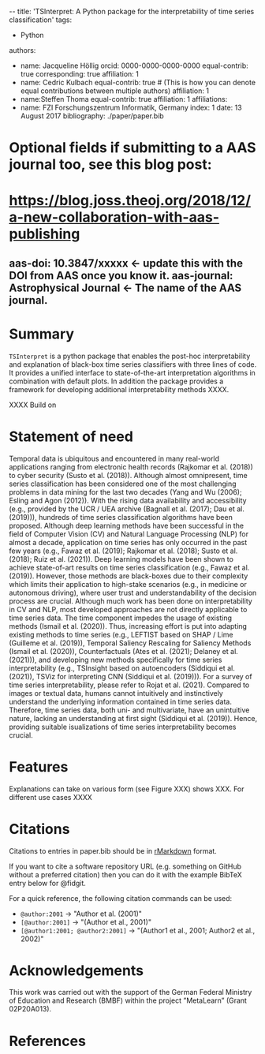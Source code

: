 --
title: 'TSInterpret: A Python package for the interpretability of time series classification'
tags:
  - Python

authors:
  - name: Jacqueline Höllig
    orcid: 0000-0000-0000-0000
    equal-contrib: true
    corresponding: true
    affiliation: 1
  - name: Cedric Kulbach
    equal-contrib: true # (This is how you can denote equal contributions between multiple authors)
    affiliation: 1
  - name:Steffen Thoma
    equal-contrib: true
    affiliation: 1
affiliations:
 - name: FZI Forschungszentrum Informatik, Germany
   index: 1
date: 13 August 2017
bibliography: ./paper/paper.bib

# Optional fields if submitting to a AAS journal too, see this blog post:
# https://blog.joss.theoj.org/2018/12/a-new-collaboration-with-aas-publishing
aas-doi: 10.3847/xxxxx <- update this with the DOI from AAS once you know it.
aas-journal: Astrophysical Journal <- The name of the AAS journal.
---

# Summary

`TSInterpret` is a python package that enables the post-hoc interpretability and explanation of black-box time series classifiers with three lines of code. It provides a unified interface to state-of-the-art interpretation algorithms in combination with default plots. In addition the package provides a framework for developing additional interpretability methods XXXX.

XXXX Build on 



# Statement of need
Temporal data is ubiquitous and encountered in many real-world applications ranging from electronic health records (Rajkomar et al. (2018)) to cyber security (Susto et al. (2018)). Although almost omnipresent, time series classification has been considered one of the most challenging problems in data mining for the last two decades (Yang and Wu (2006); Esling and Agon (2012)). With the rising data availability and accessibility (e.g., provided by the UCR / UEA archive (Bagnall et al. (2017); Dau et al. (2019))), hundreds of time series classification algorithms have been proposed. Although deep learning methods have been successful in the field of Computer Vision (CV) and Natural Language Processing (NLP) for almost a decade, application on time series has only occurred in the past few years (e.g., Fawaz et al. (2019); Rajkomar et al. (2018); Susto et al. (2018); Ruiz et al. (2021)). Deep learning models have been shown to achieve state-of-art results on time series classification (e.g., Fawaz et al. (2019)). However, those methods are black-boxes due to their complexity which limits their application to high-stake scenarios (e.g., in medicine or autonomous driving), where user trust and understandability of the decision process are crucial. Although much work has been done on interpretability in CV and NLP, most developed approaches are not directly applicable to time series data. The time component impedes the usage of existing methods (Ismail et al. (2020)). Thus, increasing effort is put into adapting existing methods to time series (e.g., LEFTIST based on SHAP / Lime (Guilleme
et al. (2019)), Temporal Saliency Rescaling for Saliency Methods (Ismail et al. (2020)), Counterfactuals (Ates et al. (2021); Delaney et al. (2021))), and developing new methods specifically for time series interpretability (e.g., TSInsight based on autoencoders (Siddiqui et al. (2021)), TSViz for interpreting CNN (Siddiqui et al. (2019))). For a survey of time series interpretability, please refer to Rojat et al. (2021).
Compared to images or textual data, humans cannot intuitively and instinctively understand the underlying information contained in time series data. Therefore, time series data, both uni- and multivariate, have an unintuitive nature, lacking an understanding at first sight (Siddiqui et al. (2019)). Hence, providing suitable isualizations of time series interpretability becomes crucial.

# Features

Explanations can take on various form (see Figure XXX) shows XXX. For different use cases XXXX


# Citations

Citations to entries in paper.bib should be in
[rMarkdown](http://rmarkdown.rstudio.com/authoring_bibliographies_and_citations.html)
format.

If you want to cite a software repository URL (e.g. something on GitHub without a preferred
citation) then you can do it with the example BibTeX entry below for @fidgit.

For a quick reference, the following citation commands can be used:
- `@author:2001`  ->  "Author et al. (2001)"
- `[@author:2001]` -> "(Author et al., 2001)"
- `[@author1:2001; @author2:2001]` -> "(Author1 et al., 2001; Author2 et al., 2002)"

# Acknowledgements

This work was carried out with the support of the German Federal Ministry of Education
and Research (BMBF) within the project ”MetaLearn” (Grant 02P20A013).

# References